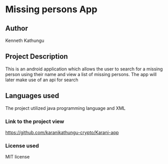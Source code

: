# Missing persons App
## Author
Kenneth Kathungu
## Project Description
This is an android application which allows the user to search for a missing person using their name and view a list of missing persons. The app will later make use of an api for search
## Languages used
The project utilized java programming language and XML
### Link to the project view
https://github.com/karanikathungu-crypto/Karani-app
### License used
MIT license